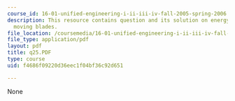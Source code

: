```yaml
---
course_id: 16-01-unified-engineering-i-ii-iii-iv-fall-2005-spring-2006
description: This resource contains question and its solution on energy exchange with
  moving blades.
file_location: /coursemedia/16-01-unified-engineering-i-ii-iii-iv-fall-2005-spring-2006/f4686f09220d36eec1f04bf36c92d651_q25.PDF
file_type: application/pdf
layout: pdf
title: q25.PDF
type: course
uid: f4686f09220d36eec1f04bf36c92d651

---
```

None